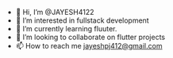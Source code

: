 - 👋 Hi, I’m @JAYESH4122
- 👀 I’m interested in fullstack development
- 🌱 I’m currently learning fluuter.
- 💞️ I’m looking to collaborate on flutter projects
- 📫 How to reach me jayeshpj412@gmail.com

<!---
JAYESH4122/JAYESH4122 is a ✨ special ✨ repository because its `README.md` (this file) appears on your GitHub profile.
You can click the Preview link to take a look at your changes.
--->
